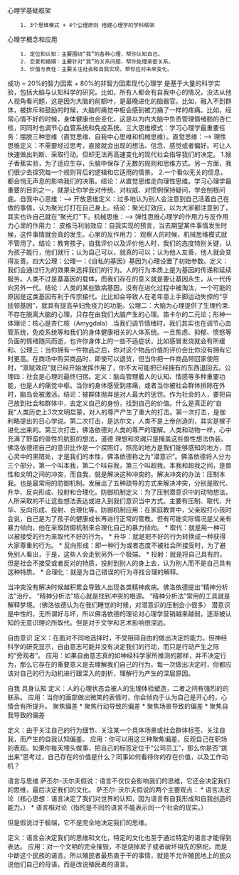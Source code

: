 心理学基础框架

		1. 3个思维模式 + 4个公理原则 搭建心理学的学科框架

心理学概念和应用

		1. 定位和认知：主要围绕“我”的各种心理，帮你认知自己。
		2. 恋爱和婚姻：主要针对“我”的关系问题，帮你处理亲密关系。
		3. 价值与责任：主要关注社会和自我实现，帮你应对未来变化。

成功 = 20%的智力因素 + 80%的非智力因素现代心理学 是基于大量的科学实验，包括大脑与认知科学的研究。比如，所有人都会有自我中心的情况，没法从他人视角看问题，这是因为大脑的前额叶，是最晚进化的脑器官。比如，融入不到群体，被排斥和鼓励的时候，大脑的痛觉中枢会感到被刀捅了一样的疼痛。比如，经常心情不好的时候，身体健康也会变化，这是以为内大脑中负责管理情绪额的杏仁核，同同时也调节心血管系统和免疫系统。三大思维模式：学习心理学最重要任务：摆脱三种思维（直觉思维、自我中心思维和机械思维）。直觉思维：——> 理性思维定义：不需要经过思考，直接就会出现的想法、信念、感觉或者偏好。可让人快速做出判断、采取行动。但却无法再高速变化的现代社会指导我们的决定。    1.猴子香蕉实验，为了适应生存，头脑中保存了无数的规则和思维方式。另一方面，我们很少去探究每一个规则背后的逻辑和它适用的情景。         2.一个看似无关的信息，都会悄无声息的影响我们的决策。结论：从直觉思维走向理性思维。学习心理学最重要的目的之一，就是让你学会对传统、对权威、对惯例保持疑问，学会刨根问底。自我中心思维：——> 开放思维定义：过多地认为别人会注意到自己活着自己在做的事情，认为聚光灯打在自己身上。结论：聚光灯效应，以为大家都注意到了，其实也许自己就在“聚光灯”下。机械思维：——> 弹性思维心理学的作用力与反作用力心里的作用力：    皮格马利翁效应：自我实现的预言，当去期望某件事情发生时候，这件事情就会真的发生。心里的反作用力：    观察人的时候，机械思维模式就不管用了。结论：教育孩子，自我评价以及评价他人时，我们的态度特别关键，认为孩子能行，他们就行；认为自己可以，就真的可以；认为他人友善，他人就会变得友善。四大公理：公理一：《自私的基因》基因为心理设置了初始参数。定义：我们会通过行为的效果来选择我们的行为。人的行为本质上是为基因的传递和延续服务。人类不过是基基因的载体，而我们存在的意义就是要让基因永生，从一代传向另外一代。结论：人类的某些致病基因，没有在进化过程中被淘汰，一个可能的原因是这类基因有利于传宗接代。比比如会导致人在老年患上手脚运动失控的“亨廷顿基因”，就具有提高孕妇免疫力的功能。公理二：大脑为心理提供了生理约束.不存在脱离大脑的心理，只存在由我们大脑产生的心理。笛卡尔的二元论；形神一体理论：核心是杏仁核（Amygdala）.当我们调节情绪时，我们其实也在调节心血管系统，免疫系统等和我们的身体健康相关的人体系统。一旦焦虑、抑郁、愤怒等负面的情绪随风而逝，也许你身体上的一些不适症状，比如感冒发烧就会有所缓和、公理三：当你拥有一件物品之后，你对这个物品价值的评价会比你没有拥有它时更高。在商场中购买商品时，即使可以退货，但当你把一件商品带回家使用时，“禀赋效应”就已经开始发挥作用了，你不太可能把已经拥有的东西退回去。公理四：社会是心理的最终归宿。定义：脑岛管理着人的认知、情感等多种重要功能，也是人的痛觉中枢。当你的身体感受到疼痛，或者当你被社会群体排除在外时，脑岛会被激活。结论：被群体抛弃是对人最大的惩罚。作为社会的人，要把自己放到社会和群体中，去定义自己的身份，找到自己的价值。什么是真正的“自我”人类历史上3次文明启蒙，对人的尊严产生了重大的打击。第一次打击，是伽利略提出的日心学说。第二次打击，是达尔文，人类不是上帝创造的，其实是猴子进化出来的。第三次打击，佛洛依德对人类的尊严的理解。人类和动物一样，心中充满了野蛮的兽性的肮脏的想法，道德 理想和灵魂只是掩盖这些兽性想法伪装。佛洛依德把自己的意识比作是一个探照灯，照亮的地方是我们能够感知的地方，而心灵中的黑暗处，才是我们的本性，佛洛依德称之为“潜意识”。佛洛依德将人分为三个部分，第一个叫本我，第二个叫自我，第三个叫超我。本我和超我之间，是兽性和文明之间的冲突，而自我，就是解决这种冲突的。解决冲突的办法：压制本我。也是最常用的防御机制。发展出了五种疏导的方式来解决冲突，分别是取代、升华、反向形成、投射和合理化。防御机制定义：为了压制潜意识中的动物想法，人所采取的不让这些想法表达或进入到我们意识当中方式。主要有压制、取代、升华、反向形成、投射、合理化等。防御机制应用：在家庭教育中，父亲殴打小孩时会说，自己是为了孩子的健康成长再进行正常的管教。但有可能实际情况是父亲有暴力倾向，他在采取防御机制来合理化自己的暴力倾向。
	* 取代：就是用一种可以被接受的行为来取代不好的行为。
	* 升华：就是把不好的行为转换成一种获得大家尊重的行为。
	* 反向形成：即一种行为或者态度不被社会所接受时，为了避免别人看出，于是，这些人会走到另外一个极端。
	* 投射：就是将自己具有的，但是社会不接受或者反对的特质，投射到别人的身上去，认为别人而不是自己具有这种特质。
	* 合理化：就是为自己错误的行为寻找合理的解释。


当冲突没有解决时候越积累会导致人出现各类精神疾病。佛洛依德提出“精神分析法”治疗。
“精神分析法”核心就是找到冲突的根源。
“精神分析法”常用的工具就是解释梦境。（佛洛依德认为在我们睡觉的时候，对潜意识的压制会小很多）
潜意识是中性的，无所谓好与坏，所以佛洛依德的理论对心理学营销越来越弱，逐渐被认知的无意识理论所取代。但是对于文学和艺术影响很深远。


自由意识
定义：在面对不同地选择时，不受阻碍自由的做出决定的能力。但神经科学的研究显示，自由意志可能并没有决定我们的行动，而只是行动产生之际的“旁观者”。
应用：如果自由意志真的如神经科学家所推测的那样，并不决定行为，那么它存在的重要意义是去理解我们自己的行为。每一次做出决定时，你都应该对自己的行为动机进行跟深入的剖析，理解行为产生的深层原因。



自我
具身认知
定义：人的心理状态会被人的生理体验塑造，二者之间有强烈的的联系。
应用：当你的面部做出微笑的表情时，你会倾向于认为自己是开心的，心情会有所提升。
聚焦偏差
	* 
聚焦行动导致的偏差
	* 
聚焦场景导致的偏差
	* 
聚焦自我导致的偏差


定义：由于关注自己的行为细节、关注某一个具体场景或社会群体标签、关注自我，而产生的自我认知偏差。
应用：你可以用这三种聚焦偏差，反观自己在职场的表现。如果你每天埋头做事，把自己的标签定位于“公司员工”，那么你是否“跳出来”思考过，自己存在的价值是什么？同事如何看待你的存在价值，以及工作动机？


语言与思维
萨丕尔-沃尔夫假说：语言不仅仅会影响我们的思维，它还会决定我们的思维，最后决定我们的文化。
萨丕尔-沃尔夫假说的两个主要观点：
	* 
语言决定论（核心思想：语言决定了我们对世界的认知，因为语言有自我形成和自我创造的能力。）
	* 
语言相对论（指的是不同的语言不能表示同一个社会的现实。）


但是假说过于极端，它不是完全地决定我们的思维。

定义：语言会决定我们的思维和文化，特定的文化也至于通过特定的语言才能得到表达。
应用：对一个文明的完全摧毁，不是烧掉房子或者破坏祖先的祭祀，而是中断这个民族的语言。所以殖民者最热衷于干的事情，就是不允许殖民地上的民众说他们自己的母语，而是改说殖民者的语言。



